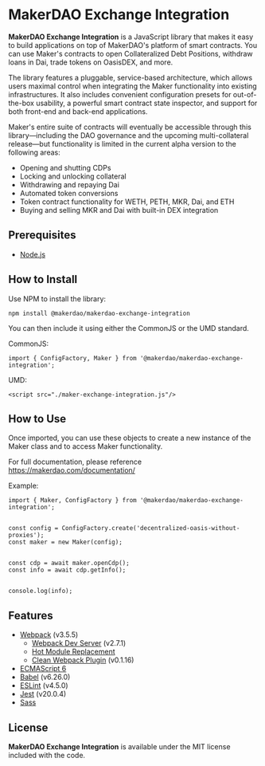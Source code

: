 # MakerDAO Exchange Integration

**MakerDAO Exchange Integration** is a JavaScript library that makes it easy to build applications on top of MakerDAO's platform of smart contracts. You can use Maker's contracts to open Collateralized Debt Positions, withdraw loans in Dai, trade tokens on OasisDEX, and more.

The library features a pluggable, service-based architecture, which allows users maximal control when integrating the Maker functionality into existing infrastructures. It also includes convenient configuration presets for out-of-the-box usability, a powerful smart contract state inspector, and support for both front-end and back-end applications.

Maker's entire suite of contracts will eventually be accessible through this library—including the DAO governance and the upcoming multi-collateral release—but functionality is limited in the current alpha version to the following areas:

* Opening and shutting CDPs
* Locking and unlocking collateral
* Withdrawing and repaying Dai
* Automated token conversions
* Token contract functionality for WETH, PETH, MKR, Dai, and ETH
* Buying and selling MKR and Dai with built-in DEX integration


## Prerequisites

- [Node.js](http://es6-features.org)


## How to Install

Use NPM to install the library: 
```
npm install @makerdao/makerdao-exchange-integration
```

You can then include it using either the CommonJS or the UMD standard.

CommonJS:
```
import { ConfigFactory, Maker } from '@makerdao/makerdao-exchange-integration';
```

UMD:
```
<script src="./maker-exchange-integration.js"/>
```


## How to Use

Once imported, you can use these objects to create a new instance of the Maker class and to access Maker functionality.

For full documentation, please reference https://makerdao.com/documentation/

Example:
```
import { Maker, ConfigFactory } from '@makerdao/makerdao-exchange-integration';


const config = ConfigFactory.create('decentralized-oasis-without-proxies');
const maker = new Maker(config);


const cdp = await maker.openCdp();
const info = await cdp.getInfo();


console.log(info);
```


## Features

- [Webpack](https://webpack.js.org/guides) (v3.5.5)
    - [Webpack Dev Server](https://github.com/webpack/webpack-dev-server) (v2.7.1)
    - [Hot Module Replacement](https://webpack.js.org/concepts/hot-module-replacement)
    - [Clean Webpack Plugin](https://github.com/johnagan/clean-webpack-plugin) (v0.1.16)
- [ECMAScript 6](http://es6-features.org)
- [Babel](https://babeljs.io/docs/setup/#installation) (v6.26.0)
- [ESLint](https://eslint.org/docs/user-guide/getting-started) (v4.5.0)
- [Jest](https://facebook.github.io/jest/docs/en/getting-started.html) (v20.0.4)
- [Sass](http://sass-lang.com/guide)


## License

**MakerDAO Exchange Integration** is available under the MIT license included with the code.